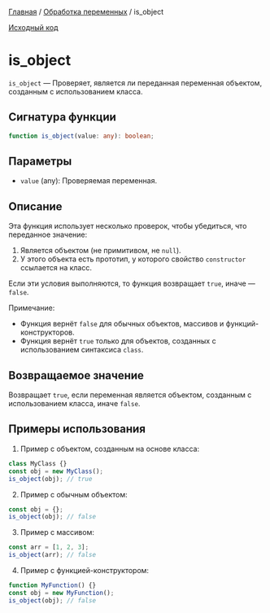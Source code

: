 [Главная](../../README.md) / [Обработка переменных](../variables.md) / is_object

[Исходный код](../../src/variables/is_object.mjs)

# is_object

`is_object` &mdash; Проверяет, является ли переданная переменная объектом, созданным с
использованием класса.

## Сигнатура функции

```ts
function is_object(value: any): boolean;
```

## Параметры

-   `value` (any): Проверяемая переменная.

## Описание

Эта функция использует несколько проверок, чтобы убедиться, что переданное значение:

1. Является объектом (не примитивом, не `null`).
2. У этого объекта есть прототип, у которого свойство `constructor` ссылается на класс.

Если эти условия выполняются, то функция возвращает `true`, иначе — `false`.

Примечание:

-   Функция вернёт `false` для обычных объектов, массивов и функций-конструкторов.
-   Функция вернёт `true` только для объектов, созданных с использованием синтаксиса `class`.

## Возвращаемое значение

Возвращает `true`, если переменная является объектом, созданным с использованием класса, иначе
`false`.

## Примеры использования

1. Пример с объектом, созданным на основе класса:

```js
class MyClass {}
const obj = new MyClass();
is_object(obj); // true
```

2. Пример с обычным объектом:

```js
const obj = {};
is_object(obj); // false
```

3. Пример с массивом:

```js
const arr = [1, 2, 3];
is_object(arr); // false
```

4. Пример с функцией-конструктором:

```js
function MyFunction() {}
const obj = new MyFunction();
is_object(obj); // false
```
